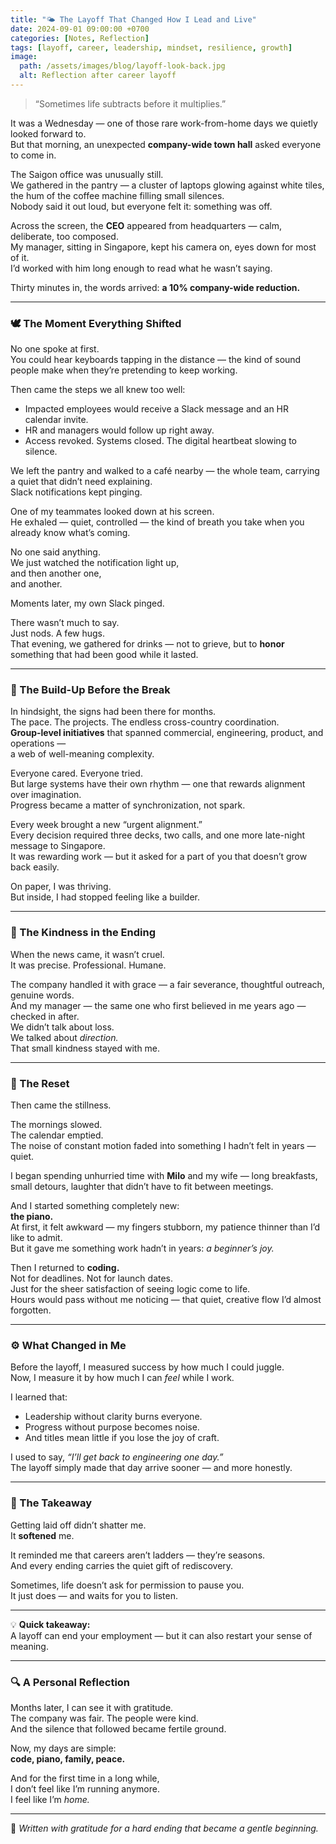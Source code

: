 ```yaml
---
title: "🌤 The Layoff That Changed How I Lead and Live"
date: 2024-09-01 09:00:00 +0700
categories: [Notes, Reflection]
tags: [layoff, career, leadership, mindset, resilience, growth]
image:
  path: /assets/images/blog/layoff-look-back.jpg
  alt: Reflection after career layoff
---
```


> “Sometimes life subtracts before it multiplies.”

It was a Wednesday — one of those rare work-from-home days we quietly looked forward to.  
But that morning, an unexpected **company-wide town hall** asked everyone to come in.

The Saigon office was unusually still.  
We gathered in the pantry — a cluster of laptops glowing against white tiles, the hum of the coffee machine filling small silences.  
Nobody said it out loud, but everyone felt it: something was off.

Across the screen, the **CEO** appeared from headquarters — calm, deliberate, too composed.  
My manager, sitting in Singapore, kept his camera on, eyes down for most of it.  
I’d worked with him long enough to read what he wasn’t saying.

Thirty minutes in, the words arrived: **a 10% company-wide reduction.**

---

### 🕊️ The Moment Everything Shifted

No one spoke at first.  
You could hear keyboards tapping in the distance — the kind of sound people make when they’re pretending to keep working.

Then came the steps we all knew too well:

- Impacted employees would receive a Slack message and an HR calendar invite.
- HR and managers would follow up right away.
- Access revoked. Systems closed. The digital heartbeat slowing to silence.

We left the pantry and walked to a café nearby — the whole team, carrying a quiet that didn’t need explaining.  
Slack notifications kept pinging.

One of my teammates looked down at his screen.  
He exhaled — quiet, controlled — the kind of breath you take when you already know what’s coming.

No one said anything.  
We just watched the notification light up,  
and then another one,  
and another.

Moments later, my own Slack pinged.

There wasn’t much to say.  
Just nods. A few hugs.  
That evening, we gathered for drinks — not to grieve, but to **honor** something that had been good while it lasted.

---

### 💼 The Build-Up Before the Break

In hindsight, the signs had been there for months.  
The pace. The projects. The endless cross-country coordination.  
**Group-level initiatives** that spanned commercial, engineering, product, and operations —  
a web of well-meaning complexity.

Everyone cared. Everyone tried.  
But large systems have their own rhythm — one that rewards alignment over imagination.  
Progress became a matter of synchronization, not spark.

Every week brought a new “urgent alignment.”  
Every decision required three decks, two calls, and one more late-night message to Singapore.  
It was rewarding work — but it asked for a part of you that doesn’t grow back easily.

On paper, I was thriving.  
But inside, I had stopped feeling like a builder.

---

### 💼 The Kindness in the Ending

When the news came, it wasn’t cruel.  
It was precise. Professional. Humane.

The company handled it with grace — a fair severance, thoughtful outreach, genuine words.  
And my manager — the same one who first believed in me years ago — checked in after.  
We didn’t talk about loss.  
We talked about _direction._  
That small kindness stayed with me.

---

### 🌱 The Reset

Then came the stillness.

The mornings slowed.  
The calendar emptied.  
The noise of constant motion faded into something I hadn’t felt in years — quiet.

I began spending unhurried time with **Milo** and my wife — long breakfasts, small detours, laughter that didn’t have to fit between meetings.

And I started something completely new:  
**the piano.**  
At first, it felt awkward — my fingers stubborn, my patience thinner than I’d like to admit.  
But it gave me something work hadn’t in years: _a beginner’s joy._

Then I returned to **coding.**  
Not for deadlines. Not for launch dates.  
Just for the sheer satisfaction of seeing logic come to life.  
Hours would pass without me noticing — that quiet, creative flow I’d almost forgotten.

---

### ⚙️ What Changed in Me

Before the layoff, I measured success by how much I could juggle.  
Now, I measure it by how much I can _feel_ while I work.

I learned that:

- Leadership without clarity burns everyone.
- Progress without purpose becomes noise.
- And titles mean little if you lose the joy of craft.

I used to say, _“I’ll get back to engineering one day.”_  
The layoff simply made that day arrive sooner — and more honestly.

---

### 💬 The Takeaway

Getting laid off didn’t shatter me.  
It **softened** me.

It reminded me that careers aren’t ladders — they’re seasons.  
And every ending carries the quiet gift of rediscovery.

Sometimes, life doesn’t ask for permission to pause you.  
It just does — and waits for you to listen.

---

💡 **Quick takeaway:**  
A layoff can end your employment — but it can also restart your sense of meaning.

---

### 🔍 A Personal Reflection

Months later, I can see it with gratitude.  
The company was fair. The people were kind.  
And the silence that followed became fertile ground.

Now, my days are simple:  
**code, piano, family, peace.**

And for the first time in a long while,  
I don’t feel like I’m running anymore.  
I feel like I’m _home._

---

📖 _Written with gratitude for a hard ending that became a gentle beginning._
